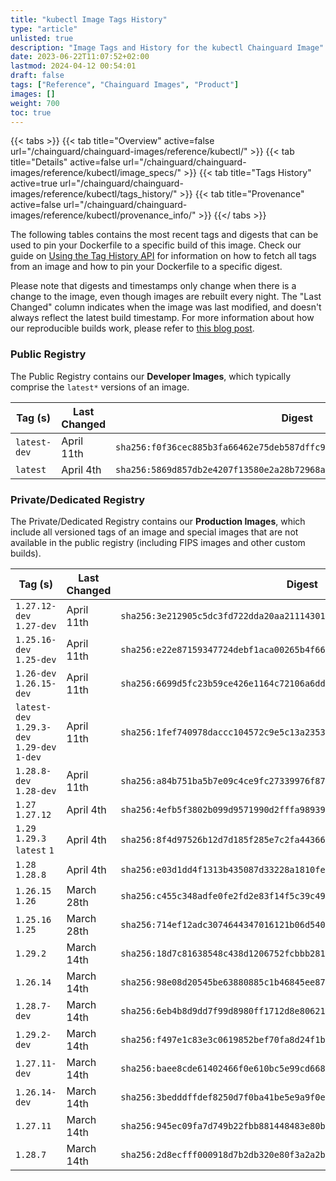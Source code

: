 ```yaml
---
title: "kubectl Image Tags History"
type: "article"
unlisted: true
description: "Image Tags and History for the kubectl Chainguard Image"
date: 2023-06-22T11:07:52+02:00
lastmod: 2024-04-12 00:54:01
draft: false
tags: ["Reference", "Chainguard Images", "Product"]
images: []
weight: 700
toc: true
---
```


{{< tabs >}}
{{< tab title="Overview" active=false url="/chainguard/chainguard-images/reference/kubectl/" >}}
{{< tab title="Details" active=false url="/chainguard/chainguard-images/reference/kubectl/image_specs/" >}}
{{< tab title="Tags History" active=true url="/chainguard/chainguard-images/reference/kubectl/tags_history/" >}}
{{< tab title="Provenance" active=false url="/chainguard/chainguard-images/reference/kubectl/provenance_info/" >}}
{{</ tabs >}}

The following tables contains the most recent tags and digests that can be used to pin your Dockerfile to a specific build of this image. Check our guide on [Using the Tag History API](/chainguard/chainguard-images/using-the-tag-history-api/) for information on how to fetch all tags from an image and how to pin your Dockerfile to a specific digest.

Please note that digests and timestamps only change when there is a change to the image, even though images are rebuilt every night. The "Last Changed" column indicates when the image was last modified, and doesn't always reflect the latest build timestamp. For more information about how our reproducible builds work, please refer to [this blog post](https://www.chainguard.dev/unchained/reproducing-chainguards-reproducible-image-builds).

### Public Registry
The Public Registry contains our **Developer Images**, which typically comprise the `latest*` versions of an image.

| Tag (s)       | Last Changed | Digest                                                                    |
|---------------|--------------|---------------------------------------------------------------------------|
|  `latest-dev` | April 11th   | `sha256:f0f36cec885b3fa66462e75deb587dffc92c120f4a0311981d7ba13ec2440ee4` |
|  `latest`     | April 4th    | `sha256:5869d857db2e4207f13580e2a28b72968a50b04e83d49219d0c9b6a5568923a5` |


### Private/Dedicated Registry
The Private/Dedicated Registry contains our **Production Images**, which include all versioned tags of an image and special images that are not available in the public registry (including FIPS images and other custom builds).

| Tag (s)                                       | Last Changed | Digest                                                                    |
|-----------------------------------------------|--------------|---------------------------------------------------------------------------|
|  `1.27.12-dev` `1.27-dev`                     | April 11th   | `sha256:3e212905c5dc3fd722dda20aa21114301fda5da6c3b00db5e8caa6f6bc153ea1` |
|  `1.25.16-dev` `1.25-dev`                     | April 11th   | `sha256:e22e87159347724debf1aca00265b4f6680eead9cca27d54f032a92ce181ba4a` |
|  `1.26-dev` `1.26.15-dev`                     | April 11th   | `sha256:6699d5fc23b59ce426e1164c72106a6dd4620fba242e4696c0fbfe7485c3ba1c` |
|  `latest-dev` `1.29.3-dev` `1.29-dev` `1-dev` | April 11th   | `sha256:1fef740978daccc104572c9e5c13a2353d0085a56f11ba560c422cea667e5796` |
|  `1.28.8-dev` `1.28-dev`                      | April 11th   | `sha256:a84b751ba5b7e09c4ce9fc27339976f87a626f29d885a61da54ed183c2591942` |
|  `1.27` `1.27.12`                             | April 4th    | `sha256:4efb5f3802b099d9571990d2fffa989392632e0c48c8e9e539310cdbbf8aa227` |
|  `1.29` `1.29.3` `latest` `1`                 | April 4th    | `sha256:8f4d97526b12d7d185f285e7c2fa44366c5e7b07d4cf08cb26e04b5d828eebbf` |
|  `1.28` `1.28.8`                              | April 4th    | `sha256:e03d1dd4f1313b435087d33228a1810fe32a0b98c7c480e63abd419bc27c0954` |
|  `1.26.15` `1.26`                             | March 28th   | `sha256:c455c348adfe0fe2fd2e83f14f5c39c4944f09d17a000c1eeb1c4563037ab7f4` |
|  `1.25.16` `1.25`                             | March 28th   | `sha256:714ef12adc3074644347016121b06d540331299c217989db5730db4c67561897` |
|  `1.29.2`                                     | March 14th   | `sha256:18d7c81638548c438d1206752fcbbb28111c92cd075acb5289ca75f5589b961d` |
|  `1.26.14`                                    | March 14th   | `sha256:98e08d20545be63880885c1b46845ee87172192284c9b432b820267b92f834aa` |
|  `1.28.7-dev`                                 | March 14th   | `sha256:6eb4b8d9dd7f99d8980ff1712d8e80621c2887ba4dabbb052a8d39ac2c808e02` |
|  `1.29.2-dev`                                 | March 14th   | `sha256:f497e1c83e3c0619852bef70fa8d24f1b5b441bedaa242dde28fb11eb336c0f9` |
|  `1.27.11-dev`                                | March 14th   | `sha256:baee8cde61402466f0e610bc5e99cd668667d08415326b8f6afc4f920dc62791` |
|  `1.26.14-dev`                                | March 14th   | `sha256:3bedddffdef8250d7f0ba41be5e9a9f0e8437cfc2ad7a44d532b649672268a36` |
|  `1.27.11`                                    | March 14th   | `sha256:945ec09fa7d749b22fbb881448483e80b1d02704fd9bd566cb896ec074e5cc34` |
|  `1.28.7`                                     | March 14th   | `sha256:2d8ecfff000918d7b2db320e80f3a2a2b986cdcea5d4b537eec3075047a88b63` |

